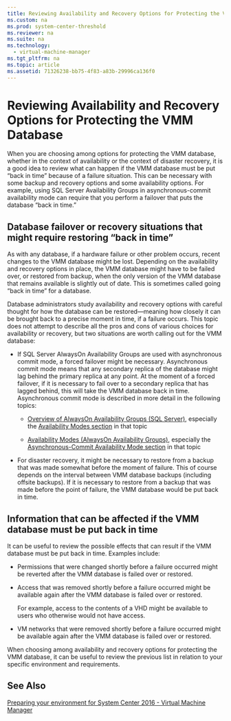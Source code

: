 ```yaml
---
title: Reviewing Availability and Recovery Options for Protecting the VMM Database
ms.custom: na
ms.prod: system-center-threshold
ms.reviewer: na
ms.suite: na
ms.technology: 
  - virtual-machine-manager
ms.tgt_pltfrm: na
ms.topic: article
ms.assetid: 71326238-bb75-4f83-a83b-29996ca136f0
---
```

# Reviewing Availability and Recovery Options for Protecting the VMM Database
When you are choosing among options for protecting the VMM database, whether in the context of availability or the context of disaster recovery, it is a good idea to review what can happen if the VMM database must be put “back in time” because of a failure situation. This can be necessary with some backup and recovery options and some availability options. For example, using SQL Server Availability Groups in asynchronous\-commit availability mode can require that you perform a failover that puts the database “back in time.”

## Database failover or recovery situations that might require restoring “back in time”
As with any database, if a hardware failure or other problem occurs, recent changes to the VMM database might be lost. Depending on the availability and recovery options in place, the VMM database might have to be failed over, or restored from backup, when the only version of the VMM database that remains available is slightly out of date. This is sometimes called going “back in time” for a database.

Database administrators study availability and recovery options with careful thought for how the database can be restored—meaning how closely it can be brought back to a precise moment in time, if a failure occurs. This topic does not attempt to describe all the pros and cons of various choices for availability or recovery, but two situations are worth calling out for the VMM database:

-   If SQL Server AlwaysOn Availability Groups are used with asynchronous commit mode, a forced failover might be necessary. Asynchronous commit mode means that any secondary replica of the database might lag behind the primary replica at any point. At the moment of a forced failover, if it is necessary to fail over to a secondary replica that has lagged behind, this will take the VMM database back in time. Asynchronous commit mode is described in more detail in the following topics:

    -   [Overview of AlwaysOn Availability Groups (SQL Server)](http://msdn.microsoft.com/library/ff877884.aspx), especially the [Availability Modes section](http://msdn.microsoft.com/library/ff877884.aspx#AvailabilityModes) in that topic

    -   [Availability Modes (AlwaysOn Availability Groups)](http://msdn.microsoft.com/library/ff877931.aspx), especially the [Asynchronous-Commit Availability Mode section](http://msdn.microsoft.com/library/ff877931.aspx#AsyncCommitAvMode) in that topic

-   For disaster recovery, it might be necessary to restore from a backup that was made somewhat before the moment of failure. This of course depends on the interval between VMM database backups \(including offsite backups\). If it is necessary to restore from a backup that was made before the point of failure, the VMM database would be put back in time.

## Information that can be affected if the VMM database must be put back in time
It can be useful to review the possible effects that can result if the VMM database must be put back in time. Examples include:

-   Permissions that were changed shortly before a failure occurred might be reverted after the VMM database is failed over or restored.

-   Access that was removed shortly before a failure occurred might be available again after the VMM database is failed over or restored.

    For example, access to the contents of a VHD might be available to users who otherwise would not have access.

-   VM networks that were removed shortly before a failure occurred might be available again after the VMM database is failed over or restored.

When choosing among availability and recovery options for protecting the VMM database, it can be useful to review the previous list in relation to your specific environment and requirements.

## See Also
[Preparing your environment for System Center 2016 - Virtual Machine Manager](../Topic/Preparing-your-environment-for-System-Center-2016---Virtual-Machine-Manager.md)

